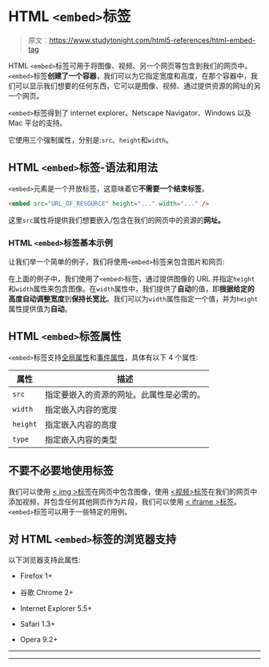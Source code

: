 # HTML `<embed>`标签

> 原文：<https://www.studytonight.com/html5-references/html-embed-tag>

HTML `<embed>`标签可用于将图像、视频、另一个网页等包含到我们的网页中。`<embed>`标签**创建了一个容器**，我们可以为它指定宽度和高度，在那个容器中，我们可以显示我们想要的任何东西，它可以是图像、视频、通过提供资源的网址的另一个网页。

`<embed>`标签得到了 internet explorer、Netscape Navigator、Windows 以及 Mac 平台的支持。

它使用三个强制属性，分别是:`src`、`height`和`width`。

## HTML `<embed>`标签-语法和用法

`<embed>`元素是一个开放标签，这意味着它**不需要一个结束标签**。

```html
<embed src="URL_OF_RESOURCE" height="..." width="..." />
```

这里`src`属性将提供我们想要嵌入/包含在我们的网页中的资源的**网址。**

### HTML `<embed>`标签基本示例

让我们举一个简单的例子，我们将使用`<embed>`标签来包含图片和网页:

在上面的例子中，我们使用了`<embed>`标签，通过提供图像的 URL 并指定`height`和`width`属性来包含图像。在`width`属性中，我们提供了**自动**的值，即**根据给定的高度自动调整宽度**到**保持长宽比**。我们可以为`width`属性指定一个值，并为`height`属性提供值为**自动**。

## HTML `<embed>`标签属性

`<embed>`标签支持[全局属性](https://www.studytonight.com/html5-references/html-global-attributes)和[事件属性](https://www.studytonight.com/html5-references/html-event-attributes)，具体有以下 4 个属性:

| 属性 | 描述 |
| --- | --- |
| `src` | 指定要嵌入的资源的网址。此属性是必需的。 |
| `width` | 指定嵌入内容的宽度 |
| `height` | 指定嵌入内容的高度 |
| `type` | 指定嵌入内容的类型 |

## 不要不必要地使用<embed>标签

我们可以使用 [< img >标签](https://www.studytonight.com/html5-references/html-img-tag)在网页中包含图像，使用 [<视频>标签](https://www.studytonight.com/html5-references/html-video-tag)在我们的网页中添加视频，并包含任何其他网页作为片段，我们可以使用 [< iframe >标签](https://www.studytonight.com/html5-references/html-iframe-tag)。`<embed>`标签可以用于一些特定的用例。

## 对 HTML `<embed>`标签的浏览器支持

以下浏览器支持此属性:

*   Firefox 1+

*   谷歌 Chrome 2+

*   Internet Explorer 5.5+

*   Safari 1.3+

*   Opera 9.2+

* * *

* * *
